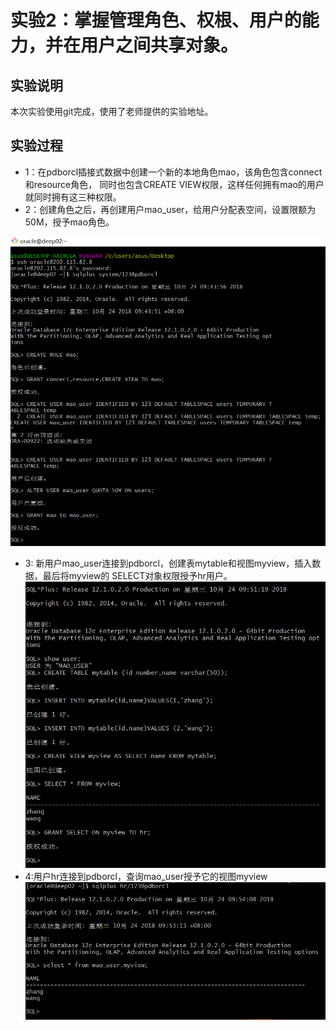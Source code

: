 # 实验2：掌握管理角色、权根、用户的能力，并在用户之间共享对象。
## 实验说明
本次实验使用git完成，使用了老师提供的实验地址。
## 实验过程
- 1：在pdborcl插接式数据中创建一个新的本地角色mao，该角色包含connect和resource角色，
同时也包含CREATE VIEW权限，这样任何拥有mao的用户就同时拥有这三种权限。  
- 2：创建角色之后，再创建用户mao_user，给用户分配表空间，设置限额为50M，授予mao角色。

![图片1](../images/实验2-1.png)
- 3: 新用户mao_user连接到pdborcl，创建表mytable和视图myview，插入数据，最后将myview的
SELECT对象权限授予hr用户。
![图片1](../images/实验2-2.png)
- 4:用户hr连接到pdborcl，查询mao_user授予它的视图myview
![图片1](../images/实验2-3.png)
